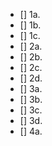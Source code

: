 - [] 1a. 
- [] 1b.
- [] 1c.
- [] 2a. 
- [] 2b. 
- [] 2c. 
- [] 2d. 
- [] 3a. 
- [] 3b.
- [] 3c.
- [] 3d.
- [] 4a. 